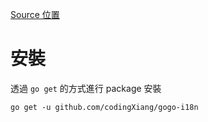 [Source 位置](https://github.com/codingXiang/gogo-i18n)

# 安裝
透過 `go get` 的方式進行 package 安裝

```
go get -u github.com/codingXiang/gogo-i18n
```

